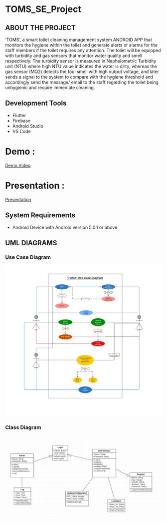 # TOMS_SE_Project


## ABOUT THE PROJECT
‘TOMS’, a smart toilet cleaning management system ANDROID APP that monitors the hygiene within the toilet and generate alerts or alarms for the staff members if the toilet requires any attention.
 The toilet will be equipped with turbidity and gas sensors that monitor water quality and smell respectively. The turbidity sensor is measured in Nephelometric Turbidity unit (NTU) where high NTU value indicates the water is dirty, whereas the gas sensor (MQ2) detects the foul smell with high output voltage, and later sends a signal to the system to compare with the hygiene threshold and accordingly send the message/ email to the staff regarding the toilet being unhygienic and require immediate cleaning.


## Development Tools
- Flutter
- Firebase
- Android Studio
- VS Code


# Demo :

[Demo Video](https://www.youtube.com/watch?v=MgSAHk1NLWw)

# Presentation :

[Presentation](https://docs.google.com/presentation/d/1HjcjKibOTe0e8UI8xzbZ7puzJu4PIhfAO_eHErjIFLM/edit?usp=sharing)


## System Requirements
- Android Device with Android version 5.0.1 or above



## UML DIAGRAMS
### Use Case Diagram
![image](https://github.com/underoot-iota/TOMS_SE_Project/blob/main/UML%20Diagrams/Use_Case_Diagram.jpeg)

### Class Diagram
![image](https://github.com/underoot-iota/TOMS_SE_Project/blob/main/UML%20Diagrams/Class_Diagram.png)

